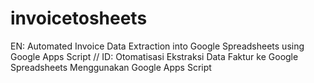 # invoicetosheets
EN: Automated Invoice Data Extraction into Google Spreadsheets using Google Apps Script // ID: Otomatisasi Ekstraksi Data Faktur ke Google Spreadsheets Menggunakan Google Apps Script
